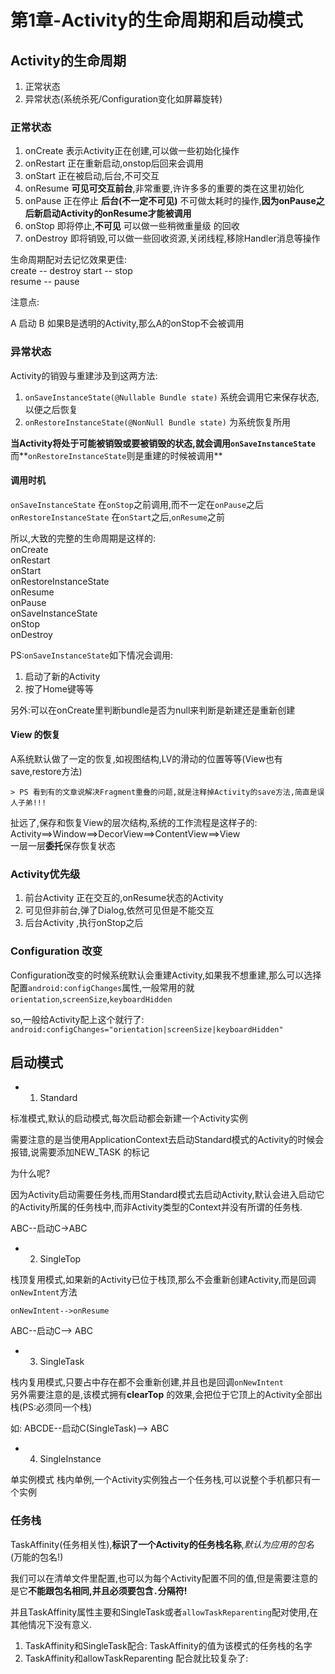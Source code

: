 # 第1章-Activity的生命周期和启动模式


## Activity的生命周期

1. 正常状态
2. 异常状态(系统杀死/Configuration变化如屏幕旋转)

### 正常状态

1. onCreate   表示Activity正在创建,可以做一些初始化操作
2. onRestart  正在重新启动,onstop后回来会调用 
3. onStart    正在被启动,后台,不可交互
4. onResume   **可见可交互前台**,非常重要,许许多多的重要的类在这里初始化 
4. onPause    正在停止 **后台(不一定不可见)** 不可做太耗时的操作,**因为onPause之后新启动Activity的onResume才能被调用**
5. onStop    即将停止,**不可见** 可以做一些稍微重量级  的回收
6. onDestroy 即将销毁,可以做一些回收资源,关闭线程,移除Handler消息等操作
  

生命周期配对去记忆效果更佳:  
create -- destroy
start -- stop	 
resume -- pause  
	 
	 
注意点:  

A 启动 B
如果B是透明的Activity,那么A的onStop不会被调用  


### 异常状态

Activity的销毁与重建涉及到这两方法:  
1. `onSaveInstanceState(@Nullable Bundle state)`    系统会调用它来保存状态,以便之后恢复
2. `onRestoreInstanceState(@NonNull Bundle state)`  为系统恢复所用
 

**当Activity将处于可能被销毁或要被销毁的状态,就会调用`onSaveInstanceState`** 
而**`onRestoreInstanceState`则是重建的时候被调用**  
 
 
#### 调用时机
 
`onSaveInstanceState` 在`onStop`之前调用,而不一定在`onPause`之后  
`onRestoreInstanceState` 在`onStart`之后,`onResume`之前
 
所以,大致的完整的生命周期是这样的:  
onCreate  
onRestart  
onStart   
onRestoreInstanceState  
onResume  
onPause  
onSaveInstanceState  
onStop  
onDestroy  
 
 
PS:`onSaveInstanceState`如下情况会调用:  
1. 启动了新的Activity  
2. 按了Home键等等    

另外:可以在onCreate里判断bundle是否为null来判断是新建还是重新创建  


#### View 的恢复
A系统默认做了一定的恢复,如视图结构,LV的滑动的位置等等(View也有save,restore方法)  

	> PS 看到有的文章说解决Fragment重叠的问题,就是注释掉Activity的save方法,简直是误人子弟!!!

扯远了,保存和恢复View的层次结构,系统的工作流程是这样子的:  
Activity==>Window==>DecorView==>ContentView==>View  
一层一层**委托**保存恢复状态  

### Activity优先级

1. 前台Activity  正在交互的,onResume状态的Activity
2. 可见但非前台,弹了Dialog,依然可见但是不能交互
3. 后台Activity ,执行onStop之后

### Configuration 改变
Configuration改变的时候系统默认会重建Activity,如果我不想重建,那么可以选择配置`android:configChanges`属性,一般常用的就`orientation`,`screenSize`,`keyboardHidden`  

so,一般给Activity配上这个就行了:  
`android:configChanges="orientation|screenSize|keyboardHidden"`  

## 启动模式

- 1. Standard   

标准模式,默认的启动模式,每次启动都会新建一个Activity实例  



需要注意的是当使用ApplicationContext去启动Standard模式的Activity的时候会报错,说需要添加NEW_TASK 的标记  

为什么呢?  

因为Activity启动需要任务栈,而用Standard模式去启动Activity,默认会进入启动它的Activity所属的任务栈中,而非Activity类型的Context并没有所谓的任务栈.  

ABC--启动C->ABC

- 2. SingleTop  

栈顶复用模式,如果新的Activity已位于栈顶,那么不会重新创建Activity,而是回调`onNewIntent`方法  

`onNewIntent-->onResume`

ABC--启动C--> ABC  

- 3. SingleTask

栈内复用模式,只要占中存在都不会重新创建,并且也是回调`onNewIntent`  
另外需要注意的是,该模式拥有**clearTop** 的效果,会把位于它顶上的Activity全部出栈(PS:必须同一个栈)  

如: ABCDE--启动C(SingleTask)--> ABC  

- 4. SingleInstance  

单实例模式  栈内单例,一个Activity实例独占一个任务栈,可以说整个手机都只有一个实例  


### 任务栈

TaskAffinity(任务相关性),**标识了一个Activity的任务栈名称**,*默认为应用的包名*(万能的包名!)      

我们可以在清单文件里配置,也可以为每个Activity配置不同的值,但是需要注意的是它**不能跟包名相同,并且必须要包含`.`分隔符!**  

并且TaskAffinity属性主要和SingleTask或者`allowTaskReparenting`配对使用,在其他情况下没有意义.  

1. TaskAffinity和SingleTask配合: TaskAffinity的值为该模式的任务栈的名字
2. TaskAffinity和allowTaskReparenting 配合就比较复杂了:









